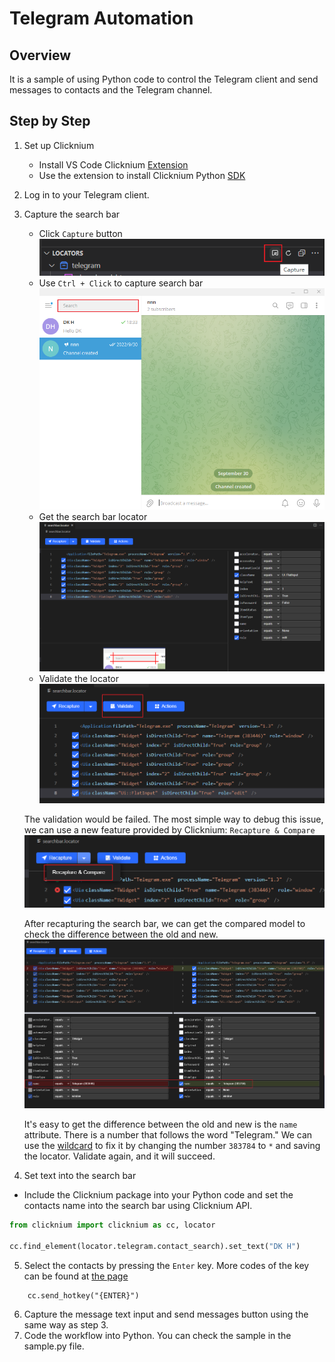 # Telegram Automation
## Overview
It is a sample of using Python code to control the Telegram client and send messages to contacts and the Telegram channel. 

## Step by Step 
1. Set up Clicknium 
    - Install VS Code Clicknium [Extension](https://marketplace.visualstudio.com/items?itemName=ClickCorp.clicknium)
    - Use the extension to install Clicknium Python [SDK](https://pypi.org/project/clicknium/)

2. Log in to your Telegram client.

3. Capture the search bar  
    - Click `Capture` button  
    ![capture button](./pic/capturebutton.png)  <!-- #(https://s1.328888.xyz/2022/10/08/fW1Rm.png) -->
    - Use `Ctrl + Click` to capture search bar   
    ![search bar](./pic/contactssearchbar.png)   
    <!-- https://s1.328888.xyz/2022/10/08/fWKVk.png -->
    - Get the search bar locator  
    ![search bar locator](./pic/searchbarlocator.png)  
    <!-- https://s1.328888.xyz/2022/10/08/fWcpE.png -->
    - Validate the locator  
    ![validate locator](./pic/validatelocator.png)
    <!-- https://s1.328888.xyz/2022/10/08/fW2FJ.png -->
    The validation would be failed. The most simple way to debug this issue, we can use a new feature provided by Clicknium: `Recapture & Compare`
    ![recatpure](./pic/recapture.png) 
    <!-- https://s1.328888.xyz/2022/10/08/fWJpo.png  -->
    After recapturing the search bar, we can get the compared model to check the difference between the old and new. 
    ![compare](./pic/compare.png)  
    <!-- https://s1.328888.xyz/2022/10/08/fWyOF.png -->
    It's easy to get the difference between the old and new is the `name` attribute. There is a number that follows the word "Telegram."
    We can use the [wildcard](https://www.clicknium.com/documents/concepts/locator#wildcard-locator) to fix it by changing the number `383784` to `*` and saving the locator. 
    Validate again, and it will succeed. 

4. Set text into the search bar
- Include the Clicknium package into your Python code and set the contacts name into the search bar using Clicknium API.
```Python
from clicknium import clicknium as cc, locator

cc.find_element(locator.telegram.contact_search).set_text("DK H")
``` 

5. Select the contacts by pressing the `Enter` key. 
More codes of the key can be found at [the page](https://learn.microsoft.com/en-au/dotnet/api/system.windows.forms.sendkeys?view=windowsdesktop-6.0#remarks) 
```
    cc.send_hotkey("{ENTER}")
``` 

6. Capture the message text input and send messages button using the same way as step 3. 
7. Code the workflow into Python. You can check the sample in the sample.py file. 

    